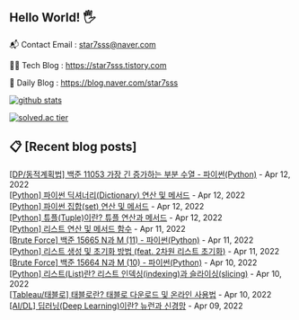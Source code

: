 ## Hello World! 🖐

📬 Contact Email : star7sss@naver.com

👨‍💻 Tech Blog : https://star7sss.tistory.com

🤪 Daily Blog : https://blog.naver.com/star7sss

[![github stats](https://github-readme-stats.vercel.app/api?username=jangThang&show_icons=true&hide_border=False)](https://star7sss.tistory.com)

[![solved.ac tier](http://mazassumnida.wtf/api/v2/generate_badge?boj=star7sss)](https://solved.ac/star7sss)

## 📋 [Recent blog posts]
[[DP/동적계획법] 백준 11053 가장 긴 증가하는 부분 수열 - 파이썬(Python)](https://star7sss.tistory.com/317) - Apr 12, 2022<br>
[[Python] 파이썬 딕셔너리(Dictionary) 연산 및 메서드](https://star7sss.tistory.com/436) - Apr 12, 2022<br>
[[Python] 파이썬 집합(set) 연산 및 메서드](https://star7sss.tistory.com/427) - Apr 12, 2022<br>
[[Python] 튜플(Tuple)이란? 튜플 연산과 메서드](https://star7sss.tistory.com/426) - Apr 12, 2022<br>
[[Python] 리스트 연산 및 메서드 함수](https://star7sss.tistory.com/425) - Apr 11, 2022<br>
[[Brute Force] 백준 15665 N과 M (11) - 파이썬(Python)](https://star7sss.tistory.com/316) - Apr 11, 2022<br>
[[Python] 리스트 생성 및 초기화 방법 (feat. 2차원 리스트 초기화)](https://star7sss.tistory.com/420) - Apr 11, 2022<br>
[[Brute Force] 백준 15664 N과 M (10) - 파이썬(Python)](https://star7sss.tistory.com/315) - Apr 10, 2022<br>
[[Python] 리스트(List)란? 리스트 인덱싱(indexing)과 슬라이싱(slicing)](https://star7sss.tistory.com/419) - Apr 10, 2022<br>
[[Tableau/태블로] 태블로란? 태블로 다운로드 및 온라인 사용법](https://star7sss.tistory.com/418) - Apr 10, 2022<br>
[[AI/DL] 딥러닝(Deep Learning)이란? 뉴런과 신경망](https://star7sss.tistory.com/417) - Apr 09, 2022<br>
